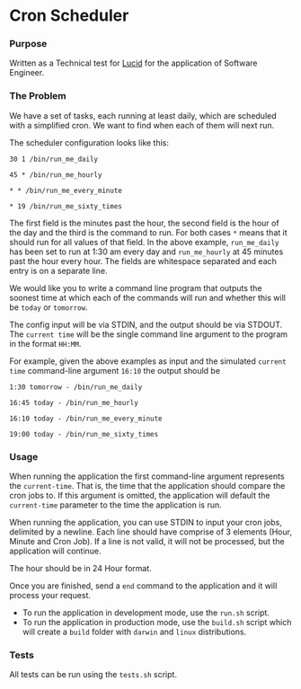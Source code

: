 # Cron Scheduler

### Purpose
Written as a Technical test for [Lucid](https://luc.id/) for the application of Software Engineer.

### The Problem
We have a set of tasks, each running at least daily, which are scheduled with a simplified cron. We want to find when each of them will next run.

The scheduler configuration looks like this:

```text
30 1 /bin/run_me_daily

45 * /bin/run_me_hourly

* * /bin/run_me_every_minute

* 19 /bin/run_me_sixty_times
```

The first field is the minutes past the hour, the second field is the hour of the day and the third is the command to run. For both cases `*` means that it should run for all values of that field. In the above example, `run_me_daily` has been set to run at 1:30 am every day and `run_me_hourly` at 45 minutes past the hour every hour. The fields
 are whitespace separated and each entry is on a separate line.

We would like you to write a command line program that outputs the soonest time at which each of the commands will run and whether this will be `today` or `tomorrow`.

The config input will be via STDIN, and the output should be via STDOUT. The `current time` will be the single command line argument to the program in the format `HH:MM`.

For example, given the above examples as input and the simulated `current time` command-line argument `16:10` the output should be

```text
1:30 tomorrow - /bin/run_me_daily

16:45 today - /bin/run_me_hourly

16:10 today - /bin/run_me_every_minute

19:00 today - /bin/run_me_sixty_times
```

### Usage
When running the application the first command-line argument represents the `current-time`. That is, the time that the application should compare the cron jobs to. If this argument is omitted, the application will default the `current-time` parameter to the time the application is run. 

When running the application, you can use STDIN to input your cron jobs, delimited by a newline. Each line should have comprise of 3 elements (Hour, Minute and Cron Job). If a line is not valid, it will not be processed, but the application will continue.

The hour should be in 24 Hour format. 

Once you are finished, send a `end` command to the application and it will process your request. 

- To run the application in development mode, use the `run.sh` script. 
- To run the application in production mode, use the `build.sh` script which will create a `build` folder with `darwin` and `linux` distributions.

### Tests
All tests can be run using the `tests.sh` script.